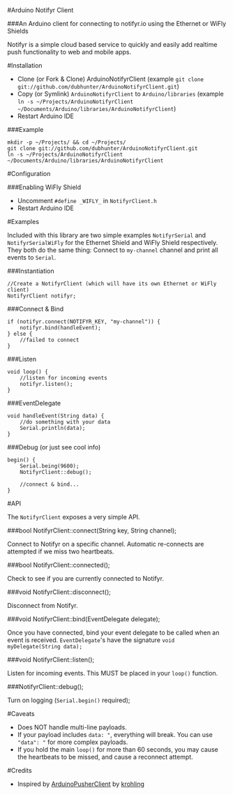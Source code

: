 #Arduino Notifyr Client

###An Arduino client for connecting to notifyr.io using the Ethernet or WiFly Shields

Notifyr is a simple cloud based service to quickly and easily add realtime push functionality to web and mobile apps.

#Installation

 * Clone (or Fork & Clone) ArduinoNotifyrClient (example `git clone git://github.com/dubhunter/ArduinoNotifyrClient.git`)
 * Copy (or Symlink) `ArduinoNotifyrClient` to `Arduino/libraries` (example `ln -s ~/Projects/ArduinoNotifyrClient ~/Documents/Arduino/libraries/ArduinoNotifyrClient`)
 * Restart Arduino IDE

###Example

    mkdir -p ~/Projects/ && cd ~/Projects/
    git clone git://github.com/dubhunter/ArduinoNotifyrClient.git
    ln -s ~/Projects/ArduinoNotifyrClient ~/Documents/Arduino/libraries/ArduinoNotifyrClient

#Configuration

###Enabling WiFly Shield

 * Uncomment `#define _WIFLY_` in `NotifyrClient.h`
 * Restart Arduino IDE

#Examples

Included with this library are two simple examples `NotifyrSerial` and `NotifyrSerialWiFly` for the Ethernet Shield and WiFly Shield respectively.
They both do the same thing: Connect to `my-channel` channel and print all events to `Serial`.

###Instantiation

    //Create a NotifyrClient (which will have its own Ethernet or WiFly client)
    NotifyrClient notifyr;

###Connect & Bind

    if (notifyr.connect(NOTIFYR_KEY, "my-channel")) {
        notifyr.bind(handleEvent);
    } else {
        //failed to connect
    }

###Listen

    void loop() {
        //listen for incoming events
        notifyr.listen();
    }

###EventDelegate

    void handleEvent(String data) {
        //do something with your data
        Serial.println(data);
    }

###Debug (or just see cool info)

    begin() {
        Serial.being(9600);
        NotifyrClient::debug();
        
        //connect & bind...
    }

#API

The `NotifyrClient` exposes a very simple API.

###bool NotifyrClient::connect(String key, String channel);

Connect to Notifyr on a specific channel. Automatic re-connects are attempted if we miss two heartbeats.

###bool NotifyrClient::connected();

Check to see if you are currently connected to Notifyr.

###void NotifyrClient::disconnect();

Disconnect from Notifyr.

###void NotifyrClient::bind(EventDelegate delegate);

Once you have connected, bind your event delegate to be called when an event is received.
`EventDelegate`'s have the signature `void myDelegate(String data);`

###void NotifyrClient::listen();

Listen for incoming events. This MUST be placed in your `loop()` function.

###NotifyrClient::debug();

Turn on logging (`Serial.begin()` required);

#Caveats

 * Does NOT handle multi-line payloads.
 * If your payload includes `data: "`, everything will break. You can use `"data": "` for more complex payloads.
 * If you hold the main `loop()` for more than 60 seconds, you may cause the heartbeats to be missed, and cause a reconnect attempt.

#Credits

 * Inspired by [ArduinoPusherClient](https://github.com/krohling/ArduinoPusherClient) by [krohling](https://github.com/krohling)

